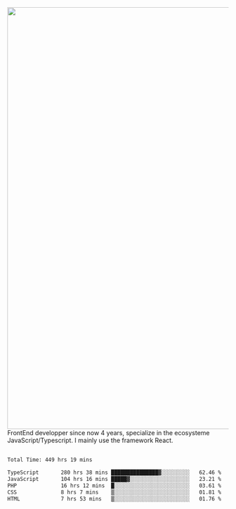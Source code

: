 <img style='width: 100vw' src='./hcampos_gradient.png'>
FrontEnd developper since now 4 years, specialize in the ecosysteme JavaScript/Typescript. I mainly use the framework React.

##

<!--START_SECTION:waka-->

```txt
Total Time: 449 hrs 19 mins

TypeScript       280 hrs 38 mins ███████████████▓░░░░░░░░░   62.46 %
JavaScript       104 hrs 16 mins █████▓░░░░░░░░░░░░░░░░░░░   23.21 %
PHP              16 hrs 12 mins  █░░░░░░░░░░░░░░░░░░░░░░░░   03.61 %
CSS              8 hrs 7 mins    ▒░░░░░░░░░░░░░░░░░░░░░░░░   01.81 %
HTML             7 hrs 53 mins   ▒░░░░░░░░░░░░░░░░░░░░░░░░   01.76 %
```

<!--END_SECTION:waka-->
